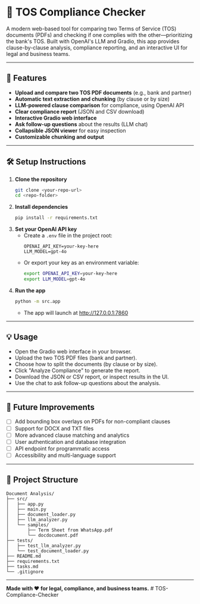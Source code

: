 # 📝 TOS Compliance Checker

A modern web-based tool for comparing two Terms of Service (TOS) documents (PDFs) and checking if one complies with the other—prioritizing the bank's TOS. Built with OpenAI's LLM and Gradio, this app provides clause-by-clause analysis, compliance reporting, and an interactive UI for legal and business teams.

---

## 🚀 Features
- **Upload and compare two TOS PDF documents** (e.g., bank and partner)
- **Automatic text extraction and chunking** (by clause or by size)
- **LLM-powered clause comparison** for compliance, using OpenAI API
- **Clear compliance report** (JSON and CSV download)
- **Interactive Gradio web interface**
- **Ask follow-up questions** about the results (LLM chat)
- **Collapsible JSON viewer** for easy inspection
- **Customizable chunking and output**

---

## 🛠️ Setup Instructions

1. **Clone the repository**
   ```bash
   git clone <your-repo-url>
   cd <repo-folder>
   ```
2. **Install dependencies**
   ```bash
   pip install -r requirements.txt
   ```
3. **Set your OpenAI API key**
   - Create a `.env` file in the project root:
     ```env
     OPENAI_API_KEY=your-key-here
     LLM_MODEL=gpt-4o
     ```
   - Or export your key as an environment variable:
     ```bash
     export OPENAI_API_KEY=your-key-here
     export LLM_MODEL=gpt-4o
     ```
4. **Run the app**
   ```bash
   python -m src.app
   ```
   - The app will launch at http://127.0.0.1:7860

---

## 💡 Usage
- Open the Gradio web interface in your browser.
- Upload the two TOS PDF files (bank and partner).
- Choose how to split the documents (by clause or by size).
- Click "Analyze Compliance" to generate the report.
- Download the JSON or CSV report, or inspect results in the UI.
- Use the chat to ask follow-up questions about the analysis.

---

## 🌟 Future Improvements
- [ ] Add bounding box overlays on PDFs for non-compliant clauses
- [ ] Support for DOCX and TXT files
- [ ] More advanced clause matching and analytics
- [ ] User authentication and database integration
- [ ] API endpoint for programmatic access
- [ ] Accessibility and multi-language support

---

## 📁 Project Structure
```
Document Analysis/
├── src/
│   ├── app.py
│   ├── main.py
│   ├── document_loader.py
│   ├── llm_analyzer.py
│   └── samples/
│       ├── Term Sheet from WhatsApp.pdf
│       └── docdocument.pdf
├── tests/
│   ├── test_llm_analyzer.py
│   └── test_document_loader.py
├── README.md
├── requirements.txt
├── tasks.md
└── .gitignore
```

---

**Made with ❤️ for legal, compliance, and business teams.** # TOS-Compliance-Checker
